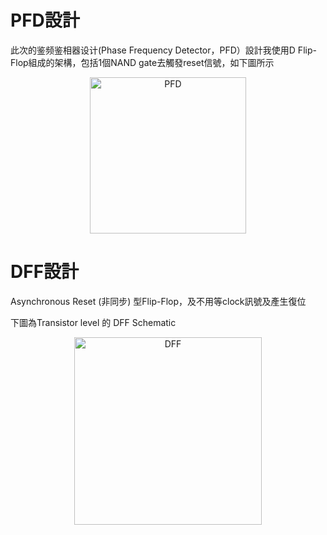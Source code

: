 # PFD設計
此次的鉴频鉴相器设计(Phase Frequency Detector，PFD）設計我使用D Flip-Flop組成的架構，包括1個NAND gate去觸發reset信號，如下圖所示
<div align="center"><img width="250" alt="PFD" src="https://github.com/user-attachments/assets/fdb3fe40-f475-4a23-938d-0700ed997681"></div>

# DFF設計
Asynchronous Reset (非同步) 型Flip-Flop，及不用等clock訊號及產生復位

下圖為Transistor level 的 DFF Schematic
<div align="center"><img width="300" alt="DFF" src="https://github.com/user-attachments/assets/916b9062-ecf1-45d8-a73e-e8a33b4e93ee"></div>
